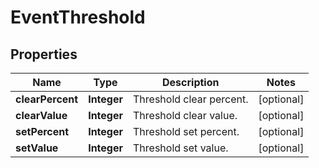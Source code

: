 
# EventThreshold

## Properties
Name | Type | Description | Notes
------------ | ------------- | ------------- | -------------
**clearPercent** | **Integer** | Threshold clear percent. |  [optional]
**clearValue** | **Integer** | Threshold clear value. |  [optional]
**setPercent** | **Integer** | Threshold set percent. |  [optional]
**setValue** | **Integer** | Threshold set value. |  [optional]




